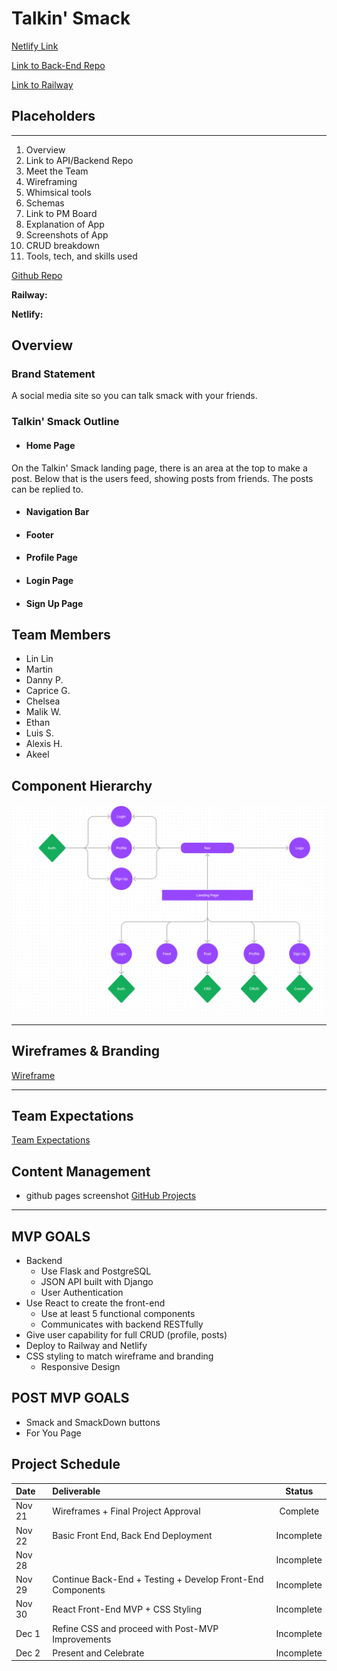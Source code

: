 # Talkin' Smack

[Netlify Link]()

[Link to Back-End Repo](https://github.com/SEI-Buffleheads/talkin-smack-be)

[Link to Railway]()

## Placeholders

---

1. Overview
2. Link to API/Backend Repo
3. Meet the Team
4. Wireframing
5. Whimsical tools
6. Schemas
7. Link to PM Board
8. Explanation of App
9. Screenshots of App
10. CRUD breakdown
11. Tools, tech, and skills used


[Github Repo](https://github.com/SEI-Buffleheads/talkin-smack-fe)

**Railway:**

**Netlify:**

## Overview

### Brand Statement

A social media site so you can talk smack with your friends. 

### Talkin' Smack Outline

- #### Home Page

On the Talkin' Smack landing page, there is an area at the top to make a post. Below that is the users feed, showing posts from friends. The posts can be replied to.

- #### Navigation Bar



- #### Footer



- #### Profile Page



- #### Login Page



- #### Sign Up Page

## Team Members

- Lin Lin
- Martin
- Danny P.
- Caprice G.
- Chelsea
- Malik W.
- Ethan
- Luis S.
- Alexis H.
- Akeel


## Component Hierarchy

![Flow Chart](./img/flowchart.png)

---

## Wireframes & Branding

[Wireframe]()

---

## Team Expectations

[Team Expectations](https://docs.google.com/document/d/1Xx20AwDrqMAbPI8asQM6VqsE0kDwz8gCpUQG7W3NIfI/edit?usp=sharing)

## Content Management

- github pages screenshot
[GitHub Projects](https://github.com/orgs/SEI-Buffleheads/projects/3/views/1?layout=table)

---

## MVP GOALS

- Backend
  - Use Flask and PostgreSQL
  - JSON API built with Django
  - User Authentication
- Use React to create the front-end
  - Use at least 5 functional components
  - Communicates with backend RESTfully
- Give user capability for full CRUD (profile, posts)
- Deploy to Railway and Netlify
- CSS styling to match wireframe and branding
  - Responsive Design

## POST MVP GOALS

- Smack and SmackDown buttons
- For You Page

## Project Schedule

| Date      | Deliverable                                                |   Status   |
| :-------- | :--------------------------------------------------------- | :--------: |
| Nov 21     | Wireframes + Final Project Approval                       |  Complete  |
| Nov 22     | Basic Front End, Back End Deployment                       | Incomplete |
| Nov 28     |                        | Incomplete |
| Nov 29     | Continue Back-End + Testing + Develop Front-End Components | Incomplete |
| Nov 30     | React Front-End MVP + CSS Styling                          | Incomplete |
| Dec 1      | Refine CSS and proceed with Post-MVP Improvements          | Incomplete |
| Dec 2      | Present and Celebrate                                      | Incomplete |
